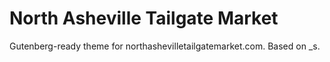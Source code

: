 # North Asheville Tailgate Market

Gutenberg-ready theme for northashevilletailgatemarket.com. Based on _s.
